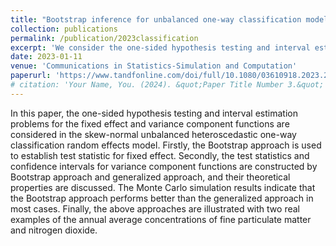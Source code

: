 ```yaml
---
title: "Bootstrap inference for unbalanced one-way classification model with skew-normal random effects"
collection: publications
permalink: /publication/2023classification
excerpt: 'We consider the one-sided hypothesis testing and interval estimation problems for fixed effect and variance component functions in a unbalanced one-way classification model with skew-normal random effects.'
date: 2023-01-11
venue: 'Communications in Statistics-Simulation and Computation'
paperurl: 'https://www.tandfonline.com/doi/full/10.1080/03610918.2023.2166533?scroll=top&needAccess=true'
# citation: 'Your Name, You. (2024). &quot;Paper Title Number 3.&quot; <i>GitHub Journal of Bugs</i>. 1(3).'
---
```



In this paper, the one-sided hypothesis testing and interval estimation problems for the fixed effect and variance component functions are considered in the skew-normal unbalanced heteroscedastic one-way classification random effects model. Firstly, the Bootstrap approach is used to establish test statistic for fixed effect. Secondly, the test statistics and confidence intervals for variance component functions are constructed by Bootstrap approach and generalized approach, and their theoretical properties are discussed. The Monte Carlo simulation results indicate that the Bootstrap approach performs better than the generalized approach in most cases. Finally, the above approaches are illustrated with two real examples of the annual average concentrations of fine particulate matter and nitrogen dioxide.

